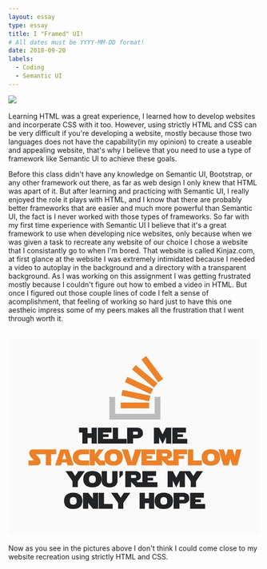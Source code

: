 ```yaml
---
layout: essay
type: essay
title: I "Framed" UI!
# All dates must be YYYY-MM-DD format!
date: 2018-09-20
labels:
  - Coding
  - Semantic UI
---
```

<div class="ui image">
  <img src="https://react.semantic-ui.com/logo.png">
</div>

Learning HTML was a great experience, I learned how to develop websites and incorperate CSS with it too. However, using strictly HTML and CSS can be very difficult if you're developing a website, mostly because those two languages does not have the capability(in my opinion) to create a useable and appealing website, that's why I believe that you need to use a type of framework like Semantic UI to achieve these goals.

Before this class didn't have any knowledge on Semantic UI, Bootstrap, or any other framework out there, as far as web design I only knew that HTML was apart of it. But after learning and practicing with Semantic UI, I really enjoyed the role it plays with HTML, and I know that there are probably better frameworks that are easier and much more powerful than Semantic UI, the fact is I never worked with those types of frameworks. So far with my first time experience with Semantic UI I believe that it's a great framework to use when developing nice websites, only because when we was given a task to recreate any website of our choice I chose a website that I consistantly go to when I'm bored. That website is called Kinjaz.com, at first glance at the website I was extremely intimidated because I needed a video to autoplay in the background and a directory with a transparent background. As I was working on this assignment I was getting frustrated mostly because I couldn't figure out how to embed a video in HTML. But once I figured out those couple lines of code I felt a sense of acomplishment, that feeling of working so hard just to have this one aestheic impress some of my peers makes all the frustration that I went through worth it.

<div class="ui two column grid container"
  <div class="column">
    <div class="ui large rounded images">
      <img class="ui image" src="">
    </div>
  </div>
  
  <div class="column">
    <div class="ui large rounded images">
      <img class="ui image" src="../images/StackOverf.jpg">
    </div>
</div>

Now as you see in the pictures above I don't think I could come close to my website recreation using strictly HTML and CSS. 
